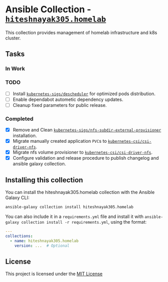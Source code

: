 # Ansible Collection - [`hiteshnayak305.homelab`](https://galaxy.ansible.com/ui/repo/published/hiteshnayak305/homelab)

This collection provides management of homelab infrastructure and k8s cluster.

## Tasks

### In Work

### TODO

- [ ] Install [`kubernetes-sigs/descheduler`](https://github.com/kubernetes-sigs/descheduler) for optimized pods distribution.
- [ ] Enable dependabot autometic dependency updates.
- [ ] Cleanup fixed parameters for public release.

### Completed

- [x] Remove and Clean [`kubernetes-sigs/nfs-subdir-external-provisioner`](https://github.com/kubernetes-sigs/nfs-subdir-external-provisioner) installation.
- [x] Migrate manually created application `PVC`s to [`kubernetes-csi/csi-driver-nfs`](https://github.com/kubernetes-csi/csi-driver-nfs).
- [x] Migrate nfs volume provisioner to [`kubernetes-csi/csi-driver-nfs`](https://github.com/kubernetes-csi/csi-driver-nfs).
- [x] Configure validation and release procedure to publish changelog and ansible galaxy collection.

## Installing this collection

You can install the hiteshnayak305.homelab collection with the Ansible Galaxy CLI:

```console
ansible-galaxy collection install hiteshnayak305.homelab
```

You can also include it in a `requirements.yml` file and install it with `ansible-galaxy collection install -r requirements.yml`, using the format:

```yaml
---
collections:
  - name: hiteshnayak305.homelab
    version: ...  # Optional
```

## License

This project is licensed under the [MIT License](LICENSE)
